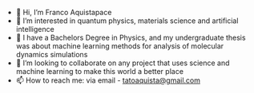 - 👋 Hi, I’m Franco Aquistapace
- 👀 I’m interested in quantum physics, materials science and artificial intelligence 
- 🌱 I have a Bachelors Degree in Physics, and my undergraduate thesis was about machine learning methods for analysis of molecular dynamics simulations
- 💞️ I’m looking to collaborate on any project that uses science and machine learning to make this world a better place
- 📫 How to reach me: via email - tatoaquista@gmail.com

<!---
rambo1309/rambo1309 is a ✨ special ✨ repository because its `README.md` (this file) appears on your GitHub profile.
You can click the Preview link to take a look at your changes.
--->
